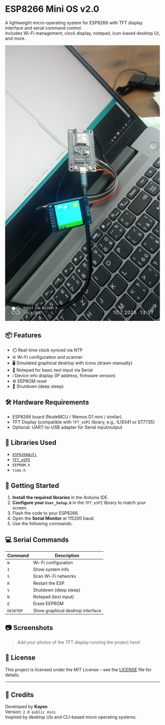 # ESP8266 Mini OS v2.0

A lightweight micro-operating system for ESP8266 with TFT display interface and serial command control.  
Includes Wi-Fi management, clock display, notepad, icon-based desktop UI, and more.

![ESP8266 + TFT Display](https://github.com/nemo4598/ESP8266_OS/blob/main/IMG_20250710_135753.jpg)

## 📦 Features

- ⏲️ Real-time clock synced via NTP
- 🌐 Wi-Fi configuration and scanner
- 🖥️ Simulated graphical desktop with icons (drawn manually)
- 📝 Notepad for basic text input via Serial
- ℹ️ Device info display (IP address, firmware version)
- ⚙️ EEPROM reset
- 🛑 Shutdown (deep sleep)

## 🛠️ Hardware Requirements

- ESP8266 board (NodeMCU / Wemos D1 mini / similar)
- TFT Display (compatible with `TFT_eSPI` library, e.g., ILI9341 or ST7735)
- Optional: UART-to-USB adapter for Serial input/output

## 🧰 Libraries Used

- [`ESP8266WiFi`](https://arduino-esp8266.readthedocs.io/)
- [`TFT_eSPI`](https://github.com/Bodmer/TFT_eSPI)
- `EEPROM.h`
- `time.h`

## 🚀 Getting Started

1. **Install the required libraries** in the Arduino IDE.
2. **Configure your `User_Setup.h`** in the `TFT_eSPI` library to match your screen.
3. Flash the code to your ESP8266.
4. Open the **Serial Monitor** at 115200 baud.
5. Use the following commands:

## 💻 Serial Commands

| Command     | Description                         |
|-------------|-------------------------------------|
| `W`         | Wi-Fi configuration                 |
| `I`         | Show system info                    |
| `S`         | Scan Wi-Fi networks                 |
| `R`         | Restart the ESP                     |
| `V`         | Shutdown (deep sleep)               |
| `N`         | Notepad (text input)                |
| `E`         | Erase EEPROM                        |
| `DESKTOP`   | Show graphical desktop interface    |

## 📷 Screenshots

> Add your photos of the TFT display running the project here!

## 📄 License

This project is licensed under the MIT License – see the [LICENSE](LICENSE) file for details.

---

## 🤖 Credits

Developed by **Kayen**  
Version: `2.0 public mini`  
Inspired by desktop UIs and CLI-based micro operating systems.


